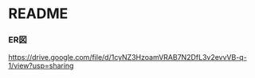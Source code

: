 # README

### ER図
https://drive.google.com/file/d/1cyNZ3HzoamVRAB7N2DfL3v2evvVB-q-1/view?usp=sharing